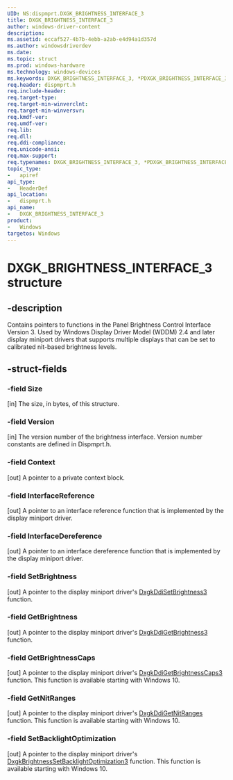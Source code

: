 ```yaml
---
UID: NS:dispmprt.DXGK_BRIGHTNESS_INTERFACE_3
title: DXGK_BRIGHTNESS_INTERFACE_3
author: windows-driver-content
description:
ms.assetid: eccaf527-4b7b-4ebb-a2ab-e4d94a1d357d
ms.author: windowsdriverdev
ms.date:
ms.topic: struct
ms.prod: windows-hardware
ms.technology: windows-devices
ms.keywords: DXGK_BRIGHTNESS_INTERFACE_3, *PDXGK_BRIGHTNESS_INTERFACE_3, DXGK_BRIGHTNESS_INTERFACE_3,
req.header: dispmprt.h
req.include-header:
req.target-type:
req.target-min-winverclnt:
req.target-min-winversvr:
req.kmdf-ver:
req.umdf-ver:
req.lib:
req.dll:
req.ddi-compliance:
req.unicode-ansi:
req.max-support:
req.typenames: DXGK_BRIGHTNESS_INTERFACE_3, *PDXGK_BRIGHTNESS_INTERFACE_3
topic_type:
-	apiref
api_type:
-	HeaderDef
api_location:
-	dispmprt.h
api_name:
-	DXGK_BRIGHTNESS_INTERFACE_3
product: 
-	Windows
targetos: Windows
---
```


# DXGK_BRIGHTNESS_INTERFACE_3 structure

## -description

Contains pointers to functions in the Panel Brightness Control Interface Version 3. Used by Windows Display Driver Model (WDDM) 2.4 and later display miniport drivers that supports multiple displays that can be set to calibrated nit-based brightness levels.

## -struct-fields

### -field Size

[in] The size, in bytes, of this structure.

### -field Version

[in] The version number of the brightness interface. Version number constants are defined in Dispmprt.h.

### -field Context

[out] A pointer to a private context block.

### -field InterfaceReference

[out] A pointer to an interface reference function that is implemented by the display miniport driver.

### -field InterfaceDereference

[out] A pointer to an interface dereference function that is implemented by the display miniport driver.

### -field SetBrightness

[out] A pointer to the display miniport driver's <a href="..\dispmprt\nc-dispmprt-dxgk_brightness_set_3.md">DxgkDdiSetBrightness3</a> function.

### -field GetBrightness

[out] A pointer to the display miniport driver's <a href="..\dispmprt\nc-dispmprt-dxgk_brightness_get_3.md">DxgkDdiGetBrightness3</a> function.

### -field GetBrightnessCaps

[out] A pointer to the display miniport driver's <a href="..\dispmprt\nc-dispmprt-dxgk_brightness_get_caps_3.md">DxgkDdiGetBrightnessCaps3</a> function. This function is available starting with Windows 10.

### -field GetNitRanges

[out] A pointer to the display miniport driver's <a href="..\dispmprt\nc-dispmprt-dxgk_brightness_get_nit_ranges.md">DxgkDdiGetNitRanges</a> function. This function is available starting with Windows 10.

### -field SetBacklightOptimization

[out] A pointer to the display miniport driver's <a href="..\dispmprt\nc-dispmprt-dxgk_brightness_set_backlight_optimization_3.md">DxgkBrightnessSetBacklightOptimization3</a> function. This function is available starting with Windows 10.
